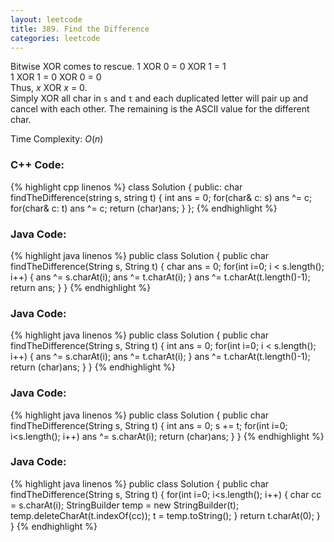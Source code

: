 ```yaml
---
layout: leetcode
title: 389. Find the Difference
categories: leetcode
---
```

Bitwise XOR comes to rescue. 
1 XOR 0 = 0 XOR 1 = 1  
1 XOR 1 = 0 XOR 0 = 0  
Thus, <span class="inlinecode">$x$</span> XOR <span class="inlinecode">$x$</span> = 0.  
Simply XOR all char in `s` and `t` and each duplicated letter will pair up and cancel with each other.
The remaining is the ASCII value for the different char.  

Time Complexity: <span class="inlinecode">$O(n)$</span>
### C++ Code:
{% highlight cpp linenos %}
class Solution {
public:
    char findTheDifference(string s, string t) {
        int ans = 0;
        for(char& c: s)
            ans ^= c;
        for(char& c: t)
            ans ^= c;
        return (char)ans;
    }
};
{% endhighlight %}
### Java Code:
{% highlight java linenos %}
public class Solution {
    public char findTheDifference(String s, String t) {
        char ans = 0;
        for(int i=0; i < s.length(); i++) {
            ans ^= s.charAt(i);
            ans ^= t.charAt(i);
        }
        ans ^= t.charAt(t.length()-1);
        return ans;
    }
}
{% endhighlight %}
### Java Code:
{% highlight java linenos %}
public class Solution {
    public char findTheDifference(String s, String t) {
        int ans = 0;
        for(int i=0; i < s.length(); i++) {
            ans ^= s.charAt(i);
            ans ^= t.charAt(i);
        }
        ans ^= t.charAt(t.length()-1);
        return (char)ans;
    }
}
{% endhighlight %}
### Java Code:
{% highlight java linenos %}
public class Solution {
    public char findTheDifference(String s, String t) {
        int ans = 0;
        s += t;
        for(int i=0; i<s.length(); i++)
            ans ^= s.charAt(i);
        return (char)ans;
    }
}
{% endhighlight %}
### Java Code:
{% highlight java linenos %}
public class Solution {
    public char findTheDifference(String s, String t) {
        for(int i=0; i<s.length(); i++) {
            char cc = s.charAt(i);
            StringBuilder temp = new StringBuilder(t);
            temp.deleteCharAt(t.indexOf(cc));
            t = temp.toString();
        }
        return t.charAt(0);
    }
}
{% endhighlight %}
